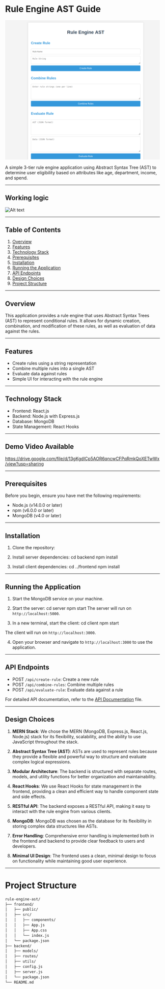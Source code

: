 # Rule Engine AST Guide

![Alt text](./images/RuleEngine.png)

A simple 3-tier rule engine application using Abstract Syntax Tree (AST) to determine user eligibility based on attributes like age, department, income, and spend.

---

## Working logic

![Alt text](https://raw.githubusercontent.com/yatigautam/Rule-Based-Engine./refs/heads/main/images/rule-based-engine-working%20flowchart.webp)

--- 


## Table of Contents

1. [Overview](#overview)
2. [Features](#features)
3. [Technology Stack](#technology-stack)
4. [Prerequisites](#prerequisites)
5. [Installation](#installation)
6. [Running the Application](#running-the-application)
7. [API Endpoints](#api-endpoints)
8. [Design Choices](#design-choices)
9. [Project Structure](#project-structure)

---

## Overview

This application provides a rule engine that uses Abstract Syntax Trees (AST) to represent conditional rules. It allows for dynamic creation, combination, and modification of these rules, as well as evaluation of data against the rules.

---

## Features

- Create rules using a string representation
- Combine multiple rules into a single AST
- Evaluate data against rules
- Simple UI for interacting with the rule engine

---

## Technology Stack

- Frontend: React.js
- Backend: Node.js with Express.js
- Database: MongoDB
- State Management: React Hooks

---

## Demo Video Available 
https://drive.google.com/file/d/13gKgdICp5AOR6qncwCFPqRmkQoXETwWx/view?usp=sharing

---

## Prerequisites

Before you begin, ensure you have met the following requirements:

- Node.js (v14.0.0 or later)
- npm (v6.0.0 or later)
- MongoDB (v4.0 or later)

---

## Installation

1. Clone the repository:

2. Install server dependencies:
   cd backend npm install

3. Install client dependencies:
   cd ../frontend npm install

---

## Running the Application

1. Start the MongoDB service on your machine.

2. Start the server:
   cd server npm start
   The server will run on `http://localhost:5000`.

3. In a new terminal, start the client:
   cd client npm start

The client will run on `http://localhost:3000`.

4. Open your browser and navigate to `http://localhost:3000` to use the application.

---

## API Endpoints

- POST `/api/create-rule`: Create a new rule
- POST `/api/combine-rules`: Combine multiple rules
- POST `/api/evaluate-rule`: Evaluate data against a rule

For detailed API documentation, refer to the [API Documentation](API_DOCUMENTATION.md) file.

---

## Design Choices

1. **MERN Stack**: We chose the MERN (MongoDB, Express.js, React.js, Node.js) stack for its flexibility, scalability, and the ability to use JavaScript throughout the stack.

2. **Abstract Syntax Tree (AST)**: ASTs are used to represent rules because they provide a flexible and powerful way to structure and evaluate complex logical expressions.

3. **Modular Architecture**: The backend is structured with separate routes, models, and utility functions for better organization and maintainability.

4. **React Hooks**: We use React Hooks for state management in the frontend, providing a clean and efficient way to handle component state and side effects.

5. **RESTful API**: The backend exposes a RESTful API, making it easy to interact with the rule engine from various clients.

6. **MongoDB**: MongoDB was chosen as the database for its flexibility in storing complex data structures like ASTs.

7. **Error Handling**: Comprehensive error handling is implemented both in the frontend and backend to provide clear feedback to users and developers.

8. **Minimal UI Design**: The frontend uses a clean, minimal design to focus on functionality while maintaining good user experience.

---

# Project Structure

```bash
rule-engine-ast/  
├── frontend/  
│   ├── public/  
│   ├── src/  
│   │   ├── components/  
│   │   ├── App.js  
│   │   ├── App.css  
│   │   └── index.js  
│   └── package.json  
├── backend/  
│   ├── models/  
│   ├── routes/  
│   ├── utils/  
│   ├── config.js  
│   ├── server.js  
│   └── package.json  
└── README.md  
```
